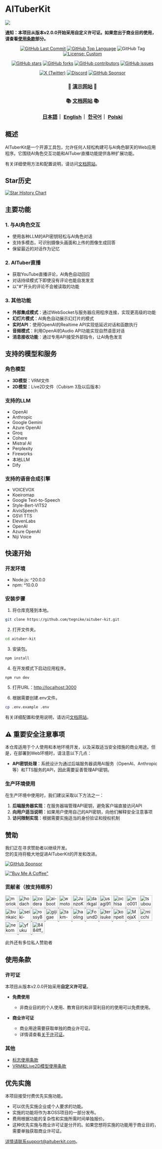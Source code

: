 # AITuberKit

<img style="max-width: 100%;" src="../public/ogp.png">

**通知：本项目从版本v2.0.0开始采用自定义许可证。如果您出于商业目的使用，请查看[使用条款](#使用条款)部分。**

<p align="center">
   <a href="https://github.com/tegnike/aituber-kit"><img alt="GitHub Last Commit" src="https://img.shields.io/github/last-commit/tegnike/aituber-kit"></a>
   <a href="https://github.com/tegnike/aituber-kit"><img alt="GitHub Top Language" src="https://img.shields.io/github/languages/top/tegnike/aituber-kit"></a>
   <img alt="GitHub Tag" src="https://img.shields.io/github/v/tag/tegnike/aituber-kit?sort=semver&color=orange">
   <a href="https://github.com/tegnike/aituber-kit/blob/main/LICENSE"><img alt="License: Custom" src="https://img.shields.io/badge/License-Custom-blue"></a>
</p>
<p align="center">
   <a href="https://github.com/tegnike/aituber-kit/stargazers"><img alt="GitHub stars" src="https://img.shields.io/github/stars/tegnike/aituber-kit"></a>
   <a href="https://github.com/tegnike/aituber-kit/network/members"><img alt="GitHub forks" src="https://img.shields.io/github/forks/tegnike/aituber-kit"></a>
   <a href="https://github.com/tegnike/aituber-kit/graphs/contributors"><img alt="GitHub contributors" src="https://img.shields.io/github/contributors/tegnike/aituber-kit"></a>
   <a href="https://github.com/tegnike/aituber-kit/issues"><img alt="GitHub issues" src="https://img.shields.io/github/issues/tegnike/aituber-kit"></a>
</p>
<p align="center">
   <a href="https://x.com/tegnike"><img alt="X (Twitter)" src="https://img.shields.io/badge/X-tegnike-1DA1F2?logo=x&style=flat&logoColor=white"/></a>
   <a href="https://discord.gg/5rHEue52nZ"><img alt="Discord" src="https://img.shields.io/badge/Discord-AITuberKit-7289DA?logo=discord&style=flat&logoColor=white"/></a>
   <a href="https://github.com/sponsors/tegnike"><img alt="GitHub Sponsor" src="https://img.shields.io/badge/Sponsor-GitHub-ea4aaa?style=flat&logo=github"/></a>
</p>

<div align="center">
   <h3>
      🌟 <a href="https://aituberkit.com">演示网站</a> 🌟
   </h3>
</div>

<div align="center">
   <h3>
      📚 <a href="https://docs.aituberkit.com/zh/">文档网站</a> 📚
   </h3>
</div>

<h3 align="center">
   <a href="../README.md">日本語</a>｜
   <a href="./README_en.md">English</a>｜
   <a href="./README_ko.md">한국어</a>｜
   <a href="./docs/README_pl.md">Polski</a>
</h3>

## 概述

AITuberKit是一个开源工具包，允许任何人轻松构建可与AI角色聊天的Web应用程序。它围绕AI角色交互功能和AITuber直播功能提供各种扩展功能。

有关详细使用方法和配置说明，请访问[文档网站](https://docs.aituberkit.com/zh/)。

## Star历史

[![Star History Chart](https://api.star-history.com/svg?repos=tegnike/aituber-kit&type=Date)](https://star-history.com/#tegnike/aituber-kit&Date)

## 主要功能

### 1. 与AI角色交互

- 使用各种LLM的API密钥轻松与AI角色对话
- 支持多模态，可识别摄像头画面和上传的图像生成回答
- 保留最近的对话作为记忆

### 2. AITuber直播

- 获取YouTube直播评论，AI角色自动回应
- 对话持续模式下即使没有评论也能自发发言
- 以"#"开头的评论不会被读取的功能

### 3. 其他功能

- **外部集成模式**：通过WebSocket与服务器应用程序连接，实现更高级的功能
- **幻灯片模式**：AI角色自动展示幻灯片的模式
- **实时API**：使用OpenAI的Realtime API实现低延迟对话和函数执行
- **音频模式**：利用OpenAI的Audio API功能实现自然语音对话
- **消息接收功能**：通过专用API接受外部指令，让AI角色发言

## 支持的模型和服务

### 角色模型

- **3D模型**：VRM文件
- **2D模型**：Live2D文件（Cubism 3及以后版本）

### 支持的LLM

- OpenAI
- Anthropic
- Google Gemini
- Azure OpenAI
- Groq
- Cohere
- Mistral AI
- Perplexity
- Fireworks
- 本地LLM
- Dify

### 支持的语音合成引擎

- VOICEVOX
- Koeiromap
- Google Text-to-Speech
- Style-Bert-VITS2
- AivisSpeech
- GSVI TTS
- ElevenLabs
- OpenAI
- Azure OpenAI
- Niji Voice

## 快速开始

### 开发环境

- Node.js: ^20.0.0
- npm: ^10.0.0

### 安装步骤

1. 将仓库克隆到本地。

```bash
git clone https://github.com/tegnike/aituber-kit.git
```

2. 打开文件夹。

```bash
cd aituber-kit
```

3. 安装包。

```bash
npm install
```

4. 在开发模式下启动应用程序。

```bash
npm run dev
```

5. 打开URL：[http://localhost:3000](http://localhost:3000)

6. 根据需要创建.env文件。

```bash
cp .env.example .env
```

有关详细配置和使用说明，请访问[文档网站](https://docs.aituberkit.com/zh/)。

## ⚠️ 重要安全注意事项

本仓库适用于个人使用和本地环境开发，以及采取适当安全措施的商业用途。但是，在部署到Web环境时，请注意以下几点：

- **API密钥处理**：系统设计为通过后端服务器调用AI服务（OpenAI、Anthropic等）和TTS服务的API，因此需要妥善管理API密钥。

### 生产环境使用

在生产环境中使用时，我们建议采取以下方法之一：

1. **后端服务器实现**：在服务器端管理API密钥，避免客户端直接访问API
2. **向用户适当说明**：如果用户使用自己的API密钥，向他们解释安全注意事项
3. **访问限制实现**：根据需要实施适当的身份验证和授权机制

## 赞助

我们正在寻求赞助者以继续开发。<br>
您的支持将极大地促进AITuberKit的开发和改进。

[![GitHub Sponsor](https://img.shields.io/badge/Sponsor-GitHub-ea4aaa?style=for-the-badge&logo=github)](https://github.com/sponsors/tegnike)

[!["Buy Me A Coffee"](https://www.buymeacoffee.com/assets/img/custom_images/orange_img.png)](https://buymeacoffee.com/fdanv1k6iz)

### 贡献者（按支持顺序）

<p>
  <a href="https://github.com/morioki3" title="morioki3">
    <img src="https://github.com/morioki3.png" width="40" height="40" alt="morioki3">
  </a>
  <a href="https://github.com/hodachi-axcxept" title="hodachi-axcxept">
    <img src="https://github.com/hodachi-axcxept.png" width="40" height="40" alt="hodachi-axcxept">
  </a>
  <a href="https://github.com/coderabbitai" title="coderabbitai">
    <img src="https://github.com/coderabbitai.png" width="40" height="40" alt="coderabbitai">
  </a>
  <a href="https://github.com/ai-bootcamp-tokyo" title="ai-bootcamp-tokyo">
    <img src="https://github.com/ai-bootcamp-tokyo.png" width="40" height="40" alt="ai-bootcamp-tokyo">
  </a>
  <a href="https://github.com/wmoto-ai" title="wmoto-ai">
    <img src="https://github.com/wmoto-ai.png" width="40" height="40" alt="wmoto-ai">
  </a>
  <a href="https://github.com/JunzoKamahara" title="JunzoKamahara">
    <img src="https://github.com/JunzoKamahara.png" width="40" height="40" alt="JunzoKamahara">
  </a>
  <a href="https://github.com/darkgaldragon" title="darkgaldragon">
    <img src="https://github.com/darkgaldragon.png" width="40" height="40" alt="darkgaldragon">
  </a>
  <a href="https://github.com/usagi917" title="usagi917">
    <img src="https://github.com/usagi917.png" width="40" height="40" alt="usagi917">
  </a>
  <a href="https://github.com/ochisamu" title="ochisamu">
    <img src="https://github.com/ochisamu.png" width="40" height="40" alt="ochisamu">
  </a>
  <a href="https://github.com/mo0013" title="mo0013">
    <img src="https://github.com/mo0013.png" width="40" height="40" alt="mo0013">
  </a>
  <a href="https://github.com/tsubouchi" title="tsubouchi">
    <img src="https://github.com/tsubouchi.png" width="40" height="40" alt="tsubouchi">
  </a>
  <a href="https://github.com/bunkaich" title="bunkaich">
    <img src="https://github.com/bunkaich.png" width="40" height="40" alt="bunkaich">
  </a>
  <a href="https://github.com/seiki-aliveland" title="seiki-aliveland">
    <img src="https://github.com/seiki-aliveland.png" width="40" height="40" alt="seiki-aliveland">
  </a>
  <a href="https://github.com/rossy8417" title="rossy8417">
    <img src="https://github.com/rossy8417.png" width="40" height="40" alt="rossy8417">
  </a>
  <a href="https://github.com/gijigae" title="gijigae">
    <img src="https://github.com/gijigae.png" width="40" height="40" alt="gijigae">
  </a>
  <a href="https://github.com/takm-reason" title="takm-reason">
    <img src="https://github.com/takm-reason.png" width="40" height="40" alt="takm-reason">
  </a>
  <a href="https://github.com/haoling" title="haoling">
    <img src="https://github.com/haoling.png" width="40" height="40" alt="haoling">
  </a>
  <a href="https://github.com/FoundD-oka" title="FoundD-oka">
    <img src="https://github.com/FoundD-oka.png" width="40" height="40" alt="FoundD-oka">
  </a>
  <a href="https://github.com/terisuke" title="terisuke">
    <img src="https://github.com/terisuke.png" width="40" height="40" alt="terisuke">
  </a>
  <a href="https://github.com/konpeita" title="konpeita">
    <img src="https://github.com/konpeita.png" width="40" height="40" alt="konpeita">
  </a>
  <a href="https://github.com/MojaX2" title="MojaX2">
    <img src="https://github.com/MojaX2.png" width="40" height="40" alt="MojaX2">
  </a>
  <a href="https://github.com/micchi99" title="micchi99">
    <img src="https://github.com/micchi99.png" width="40" height="40" alt="micchi99">
  </a>
  <a href="https://github.com/nekomeowww" title="nekomeowww">
    <img src="https://github.com/nekomeowww.png" width="40" height="40" alt="nekomeowww">
  </a>
  <a href="https://github.com/yfuku" title="yfuku">
    <img src="https://github.com/yfuku.png" width="40" height="40" alt="yfuku">
  </a>
  <a href="https://x.com/8484ff_42" title="8484ff_42">
    <img src="https://pbs.twimg.com/profile_images/1869378029786656768/m_K1Cjqx_normal.jpg" width="40" height="40" alt="8484ff_42">
  </a>
</p>

此外还有多位私人赞助者

## 使用条款

### 许可证

本项目从版本v2.0.0开始采用**自定义许可证**。

- **免费使用**

  - 非商业目的的个人使用、教育目的和非营利目的的使用可以免费使用。

- **商业许可证**
  - 商业用途需要获取单独的商业许可证。
  - 详情请查看[关于许可证](./license_en.md)。

### 其他

- [标志使用条款](./logo_licence_zh.md)
- [VRM和Live2D模型使用条款](./character_model_licence_zh.md)

## 优先实施

本项目接受付费优先实施功能。

- 可以优先实施企业或个人要求的功能。
- 实施的功能将作为本OSS项目的一部分发布。
- 费用根据功能的复杂性和实施所需时间单独报价。
- 这种优先实施与商业许可证是分开的。如果您想将实施的功能用于商业目的，需要单独获取商业许可证。

详情请联系support@aituberkit.com。
